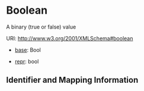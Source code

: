 # Boolean

A binary (true or false) value

URI: http://www.w3.org/2001/XMLSchema#boolean

* [base](https://w3id.org/linkml/base): Bool


* [repr](https://w3id.org/linkml/repr): bool




## Identifier and Mapping Information



